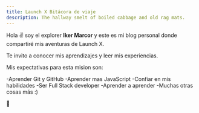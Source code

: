 ```yaml
---
title: Launch X Bitácora de viaje
description: The hallway smelt of boiled cabbage and old rag mats.
---
```


Hola ✌️  soy el explorer **Iker Marcor** y este es mi blog personal donde compartiré mis aventuras de Launch X.

Te invito a conocer mis aprendizajes y leer mis experiencias.

Mis expectativas para esta mision son:

-Aprender Git y GitHub
-Aprender mas JavaScript 
-Confiar en mis habilidades
-Ser Full Stack developer
-Aprender a aprender
-Muchas otras cosas más :)

🚀
